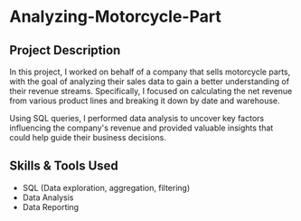 # Analyzing-Motorcycle-Part

## Project Description
In this project, I worked on behalf of a company that sells motorcycle parts, with the goal of analyzing their sales data to gain a better understanding of their revenue streams. Specifically, I focused on calculating the net revenue from various product lines and breaking it down by date and warehouse.

Using SQL queries, I performed data analysis to uncover key factors influencing the company's revenue and provided valuable insights that could help guide their business decisions.

## Skills & Tools Used
- SQL (Data exploration, aggregation, filtering)
- Data Analysis
- Data Reporting
